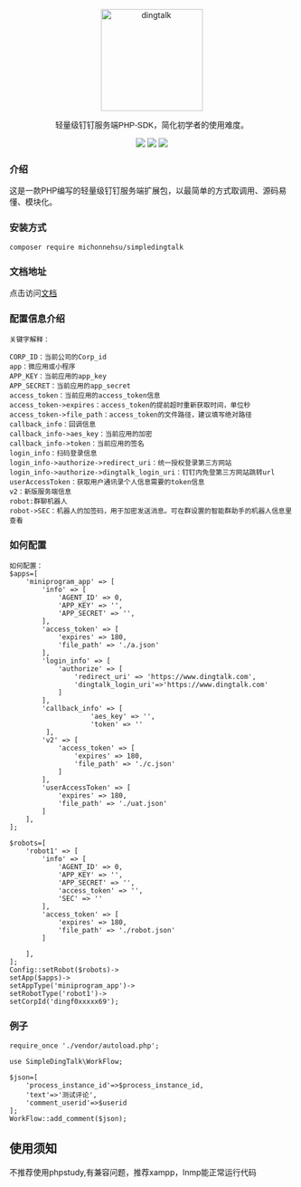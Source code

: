 <p align="center">
<a href="https://developers.dingtalk.com/?spm=ding_open_doc.document.0.0.3a2565733BtFVA">
<img src="https://images.gitee.com/uploads/images/2021/1006/105453_40454723_8010855.png" alt="dingtalk" width="180"/>
</a>
</p>
<p align="center" style="font-family: Arial, Helvetica, sans-serif;">轻量级钉钉服务端PHP-SDK，简化初学者的使用难度。</p>
<p align="center">
<img src="https://img.shields.io/badge/PHP-7.3^|8^-green" />
<img src="https://img.shields.io/badge/release-1.0.7^-orange" />
<img src="https://img.shields.io/badge/license-MIT-green" />
</p>

### 介绍
这是一款PHP编写的轻量级钉钉服务端扩展包，以最简单的方式取调用、源码易懂、模块化。

### 安装方式
`composer require michonnehsu/simpledingtalk`
### 文档地址
点击访问[文档](https://gitee.com/michonnehsu/simple-dingtalk/wikis/pages)  
### 配置信息介绍
```
关键字解释：

CORP_ID：当前公司的Corp_id
app：微应用或小程序
APP_KEY：当前应用的app_key
APP_SECRET：当前应用的app_secret
access_token：当前应用的access_token信息
access_token->expires：access_token的提前超时重新获取时间，单位秒
access_token->file_path：access_token的文件路径，建议填写绝对路径
callback_info：回调信息
callback_info->aes_key：当前应用的加密
callback_info->token：当前应用的签名
login_info：扫码登录信息
login_info->authorize->redirect_uri：统一授权登录第三方网站
login_info->authorize->dingtalk_login_uri：钉钉内免登第三方网站跳转url
userAccessToken：获取用户通讯录个人信息需要的token信息
v2：新版服务端信息
robot:群聊机器人
robot->SEC：机器人的加签码，用于加密发送消息。可在群设置的智能群助手的机器人信息里查看
```
### 如何配置
```
如何配置：
$apps=[
	'miniprogram_app' => [
		'info' => [
			'AGENT_ID' => 0,
			'APP_KEY' => '',
			'APP_SECRET' => '',
		],
		'access_token' => [
			'expires' => 180,
			'file_path' => './a.json'
		],
		'login_info' => [
			'authorize' => [
				'redirect_uri' => 'https://www.dingtalk.com',
				'dingtalk_login_uri'=>'https://www.dingtalk.com'
			]
		],
		'callback_info' => [
                    'aes_key' => '',
                    'token' => ''
         ],
		'v2' => [
			'access_token' => [
				'expires' => 180,
				'file_path' => './c.json'
			]
		],
		'userAccessToken' => [
			'expires' => 180,
			'file_path' => './uat.json'
		]
	],
];

$robots=[
	'robot1' => [
		'info' => [
			'AGENT_ID' => 0,
			'APP_KEY' => '',
			'APP_SECRET' => '',
			'access_token' => '',
			'SEC' => ''
		],
		'access_token' => [
			'expires' => 180,
			'file_path' => './robot.json'
		]

	],
];
Config::setRobot($robots)->
setApp($apps)->
setAppType('miniprogram_app')->
setRobotType('robot1')->
setCorpId('dingf0xxxxx69');
```
### 例子
```
require_once './vendor/autoload.php';

use SimpleDingTalk\WorkFlow;

$json=[
    'process_instance_id'=>$process_instance_id,
    'text'=>'测试评论',
    'comment_userid'=>$userid
];
WorkFlow::add_comment($json);
```

## 使用须知
不推荐使用phpstudy,有兼容问题，推荐xampp，lnmp能正常运行代码